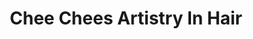 ---
title: "Chee Chees Artistry In Hair"
url: /spokane/chee-chees-artistry-in-hair/
shop: hairdresser
---
